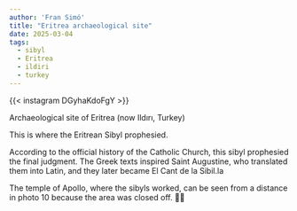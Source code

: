 ```yaml
---
author: 'Fran Simó'
title: "Eritrea archaeological site"
date: 2025-03-04
tags:
  - sibyl
  - Eritrea
  - ildiri
  - turkey
---
```


{{< instagram DGyhaKdoFgY >}}

Archaeological site of Eritrea (now Ildırı, Turkey)

This is where the Eritrean Sibyl prophesied.

According to the official history of the Catholic Church, this sibyl prophesied the final judgment. The Greek texts inspired Saint Augustine, who translated them into Latin, and they later became El Cant de la Sibil.la

The temple of Apollo, where the sibyls worked, can be seen from a distance in photo 10 because the area was closed off. 🤷‍♂️
